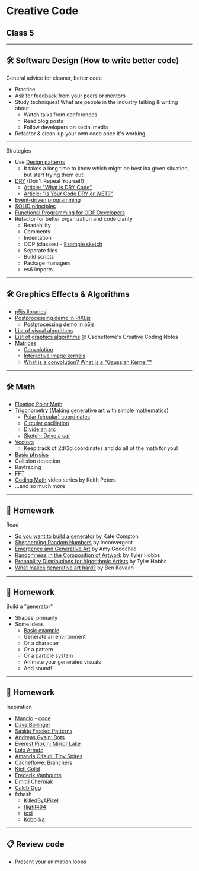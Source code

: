 # Creative Code

## Class 5

---

## 🛠️ Software Design (How to write better code)

General advice for cleaner, better code
- Practice
- Ask for feedback from your peers or mentors
- Study techniques! What are people in the industry talking & writing about
  - Watch talks from conferences
  - Read blog posts
  - Follow developers on social media
- Refactor & clean-up your own code once it's working

---

Strategies

- Use [Design patterns](https://medium.com/educative/the-7-most-important-software-design-patterns-d60e546afb0e)
  - It takes a long time to know which might be best ina given situation, but start trying them out!
- [DRY](https://en.wikipedia.org/wiki/Don%27t_repeat_yourself) (Don't Repeat Yourself)
  - [Article: "What is DRY Code"](https://codinglead.github.io/javascript/what-is-DRY-code)
  - [Article: "Is Your Code DRY or WET?"](https://dzone.com/articles/is-your-code-dry-or-wet)
- [Event-driven programming](https://en.wikipedia.org/wiki/Event-driven_programming)
- [SOLID principles](https://konstantinlebedev.com/solid-in-react/)
- [Functional Programming for OOP Developers](http://jessewarden.com/2016/08/beginners-guide-to-functional-programming-part-1.html)
- Refactor for better organization and code clarity
  - Readability
  - Comments
  - Indentation
  - OOP (classes) - [Example sketch](https://editor.p5js.org/cacheflowe/sketches/488Fdh1O1)
  - Separate files
  - Build scripts
  - Package managers
  - es6 imports

---

## 🛠️ Graphics Effects & Algorithms

- [p5js libraries](https://p5js.org/libraries/)!
- [Postprocessing demo in PIXI.js](http://filters.pixijs.download/dev/demo/index.html)
  - [Postprocessing demo in p5js](https://editor.p5js.org/cacheflowe/sketches/nnrNlvnFF)
- [List of visual algorithms](https://thatcreativecode.page/)
- [List of graphics algorithms](https://github.com/cacheflowe/creative-coding-notes#graphics-concepts) @ Cacheflowe's Creative Coding Notes
- [Matrices](https://vitaminac.github.io/Matrices-in-Computer-Graphics/)
  - [Convolution](https://www.taylorpetrick.com/blog/post/convolution-part1)
  - [Interactive image kernels](https://setosa.io/ev/image-kernels/)
  - [What is a convolution? What is a "Gaussian Kernel"?](https://twitter.com/3blue1brown/status/1303489896519139328)

---

## 🛠️ Math

- [Floating Point Math](https://0.30000000000000004.com/)
- [Trigonometry (Making generative art with simple mathematics)](https://www.hailpixel.com/articles/generative-art-simple-mathematics)
  - [Polar (circular) coordinates](https://editor.p5js.org/cacheflowe/sketches/22CiPOyiN)
  - [Circular oscillation](https://editor.p5js.org/cacheflowe/sketches/QazkuY-bZ)
  - [Divide an arc](https://editor.p5js.org/cacheflowe/sketches/_9FdBq40-)
  - [Sketch: Drive a car](https://editor.p5js.org/cacheflowe/sketches/SSqX9j2X-)
- [Vectors](https://p5js.org/reference/#/p5.Vector/sub)
  - Keep track of 2d/3d coordinates and do all of the math for you!
- [Basic physics](https://editor.p5js.org/cacheflowe/sketches/488Fdh1O1)
- Collision detection
- Raytracing
- FFT
- [Coding Math](https://www.youtube.com/user/codingmath) video series by Keith Peters
- ...and so much more

---

## 📝 Homework

Read

- [So you want to build a generator](http://galaxykate0.tumblr.com/post/139774965871/so-you-want-to-build-a-generator) by Kate Compton
- [Shepherding Random Numbers](https://inconvergent.net/2016/shepherding-random-numbers/) by Inconvergent
- [Emergence and Generative Art](https://www.amygoodchild.com/blog/emergence) by Amy Goodchild
- [Randomness in the Composition of Artwork](https://tylerxhobbs.com/essays/2014/randomness-in-the-composition-of-artwork) by Tyler Hobbs
- [Probability Distributions for Algorithmic Artists](https://tylerxhobbs.com/essays/2014/probability-distributions-for-algorithmic-artists) by Tyler Hobbs
- [What makes generative art hard?](https://bendotk.com/writing/what-makes-generative-art-hard) by Ben Kovach

---

## 📝 Homework

Build a "generator"

- Shapes, primarily
- Some ideas
  - [Basic example](https://editor.p5js.org/cacheflowe/sketches/JytAPkkLQ0)
  - Generate an environment
  - Or a character
  - Or a pattern
  - Or a particle system
  - Animate your generated visuals
  - Add sound!

---

## 📝 Homework

Inspiration

- [Manolo](https://www.behance.net/manoloide) - [code](https://github.com/manoloide/AllSketchs)
- [Dave Bollinger](https://www.flickr.com/photos/davebollinger/)
- [Saskia Freeke: Patterns](http://sasj.nl/)
- [Andreas Gysin: Bots](https://www.instagram.com/p/B9KGXmNByRa/)
- [Everest Pipkin: Mirror Lake](https://everestpipkin.itch.io/mirrorlake)
- [Lolo Armdz](https://www.instagram.com/p/Bo9XS81HomN/)
- [Amanda Cifaldi: Tiny Spires](https://twitter.com/tinyspires)
- [Cacheflowe: Branchers](https://www.instagram.com/p/BwHxemPFcMc/)
- [Kjetl Golid](https://www.instagram.com/p/B1FUsgSANMz/)
- [Frederik Vanhoutte](https://www.instagram.com/p/B9scpU8HgXY/)
- [Dmitri Cherniak](https://www.instagram.com/p/CDzmKONnAlj/)
- [Caleb Ogg](https://www.instagram.com/p/B_YjBSYnMn1/)
- fxhash
  - [KilledByAPixel](https://www.fxhash.xyz/u/KilledByAPixel)
  - [flight404](https://www.fxhash.xyz/u/flight404)
  - [toxi](https://www.fxhash.xyz/u/toxi)
  - [Koboljka](https://www.fxhash.xyz/generative/slug/panta-rei)

---

## 📋 Review code

- Present your animation loops
